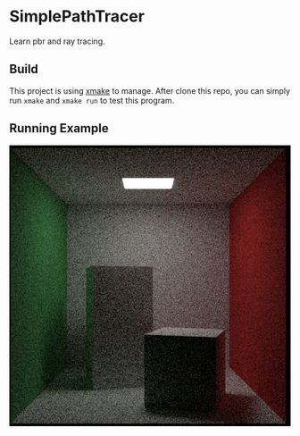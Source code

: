 # SimplePathTracer
Learn pbr and ray tracing.

## Build 
This project is using [xmake](https://xmake.io/#/) to manage. After clone this repo, you can simply run ``xmake`` and ``xmake run`` to test this program.

## Running Example

![](img/render.png)

